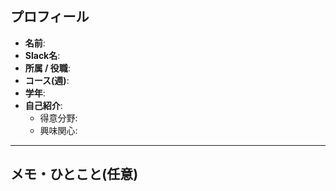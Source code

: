 ## プロフィール

- **名前**:
- **Slack名**:
- **所属 / 役職**:
- **コース(週)**:
- **学年**:
- **自己紹介**:
  - 得意分野:
  - 興味関心:

---

## メモ・ひとこと(任意)
